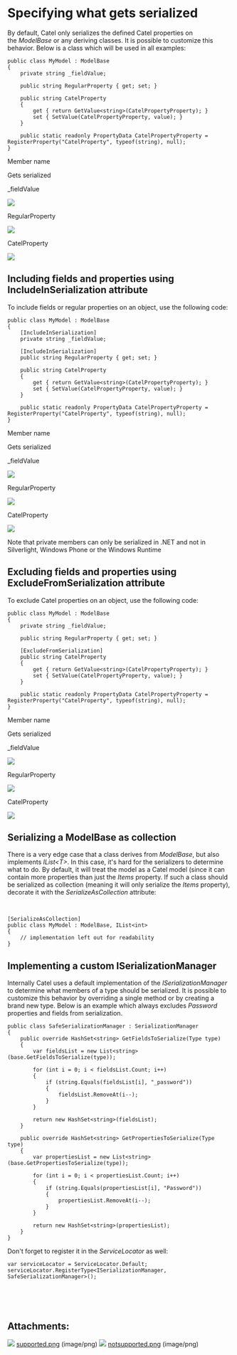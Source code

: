 # Specifying what gets serialized

By default, Catel only serializes the defined Catel properties on the *ModelBase* or any deriving classes. It is possible to customize this behavior. Below is a class which will be used in all examples:

```
public class MyModel : ModelBase
{
    private string _fieldValue;
    
    public string RegularProperty { get; set; }
        
    public string CatelProperty
    {
        get { return GetValue<string>(CatelPropertyProperty); }
        set { SetValue(CatelPropertyProperty, value); }
    }

    public static readonly PropertyData CatelPropertyProperty = RegisterProperty("CatelProperty", typeof(string), null);
}
```

Member name

Gets serialized

\_fieldValue

![](attachments/8028179/8192007.png)

RegularProperty

![](attachments/8028179/8192007.png)

CatelProperty

![](attachments/8028179/8192006.png)

## Including fields and properties using IncludeInSerialization attribute

To include fields or regular properties on an object, use the following code:

```
public class MyModel : ModelBase
{
    [IncludeInSerialization]
    private string _fieldValue;
    
    [IncludeInSerialization]
    public string RegularProperty { get; set; }
        
    public string CatelProperty
    {
        get { return GetValue<string>(CatelPropertyProperty); }
        set { SetValue(CatelPropertyProperty, value); }
    }

    public static readonly PropertyData CatelPropertyProperty = RegisterProperty("CatelProperty", typeof(string), null);
}
```

Member name

Gets serialized

\_fieldValue

![](attachments/8028179/8192006.png)

RegularProperty

![](attachments/8028179/8192006.png)

CatelProperty

![](attachments/8028179/8192006.png)

Note that private members can only be serialized in .NET and not in Silverlight, Windows Phone or the Windows Runtime

## Excluding fields and properties using ExcludeFromSerialization attribute

To exclude Catel properties on an object, use the following code:

```
public class MyModel : ModelBase
{
    private string _fieldValue;
    
    public string RegularProperty { get; set; }
 
    [ExcludeFromSerialization]
    public string CatelProperty
    {
        get { return GetValue<string>(CatelPropertyProperty); }
        set { SetValue(CatelPropertyProperty, value); }
    }

    public static readonly PropertyData CatelPropertyProperty = RegisterProperty("CatelProperty", typeof(string), null);
}
```

Member name

Gets serialized

\_fieldValue

![](attachments/8028179/8192007.png)

RegularProperty

![](attachments/8028179/8192007.png)

CatelProperty

![](attachments/8028179/8192007.png)

## Serializing a ModelBase as collection

There is a very edge case that a class derives from *ModelBase*, but also implements *IList\<T\>*. In this case, it's hard for the serializers to determine what to do. By default, it will treat the model as a Catel model (since it can contain more properties than just the *Items* property. If such a class should be serialized as collection (meaning it will only serialize the *Items* property), decorate it with the *SerializeAsCollection* attribute:

 

```
[SerializeAsCollection]
public class MyModel : ModelBase, IList<int>
{
    // implementation left out for readability
}
```

## Implementing a custom ISerializationManager

Internally Catel uses a default implementation of the *ISerializationManager* to determine what members of a type should be serialized. It is possible to customize this behavior by overriding a single method or by creating a brand new type. Below is an example which always excludes *Password* properties and fields from serialization.

```
public class SafeSerializationManager : SerializationManager
{
    public override HashSet<string> GetFieldsToSerialize(Type type)
    {
        var fieldsList = new List<string>(base.GetFieldsToSerialize(type));
        
        for (int i = 0; i < fieldsList.Count; i++)
        {
            if (string.Equals(fieldsList[i], "_password"))
            {
                fieldsList.RemoveAt(i--);
            }
        }
        
        return new HashSet<string>(fieldsList);
    }
    
    public override HashSet<string> GetPropertiesToSerialize(Type type)
    {
        var propertiesList = new List<string>(base.GetPropertiesToSerialize(type));
        
        for (int i = 0; i < propertiesList.Count; i++)
        {
            if (string.Equals(propertiesList[i], "Password"))
            {
                propertiesList.RemoveAt(i--);
            }
        }
        
        return new HashSet<string>(propertiesList);
    }   
}
```

Don't forget to register it in the *ServiceLocator* as well:

```
var serviceLocator = ServiceLocator.Default;
serviceLocator.RegisterType<ISerializationManager, SafeSerializationManager>();
```

 

 

## Attachments:

![](images/icons/bullet_blue.gif) [supported.png](attachments/8028179/8192006.png) (image/png)
 ![](images/icons/bullet_blue.gif) [notsupported.png](attachments/8028179/8192007.png) (image/png)

